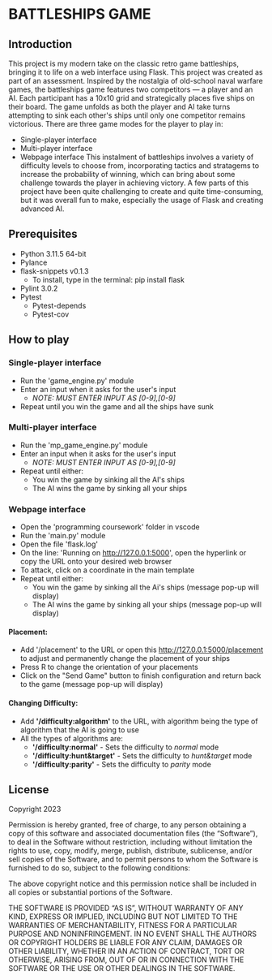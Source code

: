 # BATTLESHIPS GAME

## Introduction
This project is my modern take on the classic retro game battleships, bringing it to life on a web interface using Flask. This project was created as part of an assessment. Inspired by the nostalgia of old-school naval warfare games, the battleships game features two competitors — a player and an AI. Each participant has a 10x10 grid and strategically places five ships on their board. The game unfolds as both the player and AI take turns attempting to sink each other's ships until only one competitor remains victorious. There are three game modes for the player to play in:
- Single-player interface
- Multi-player interface
- Webpage interface
This instalment of battleships involves a variety of difficulty levels to choose from, incorporating tactics and stratagems to increase the probability of winning, which can bring about some challenge towards the player in achieving victory. A few parts of this project have been quite challenging to create and quite time-consuming, but it was overall fun to make, especially the usage of Flask and creating advanced AI.

## Prerequisites
- Python 3.11.5 64-bit
- Pylance
- flask-snippets v0.1.3
	- To install, type in the terminal: pip install flask
- Pylint 3.0.2
- Pytest
	- Pytest-depends
	- Pytest-cov

## How to play
### Single-player interface
- Run the 'game_engine.py' module
- Enter an input when it asks for the user's input
	- *NOTE: MUST ENTER INPUT AS [0-9],[0-9]*
- Repeat until you win the game and all the ships have sunk

### Multi-player interface
- Run the 'mp_game_engine.py' module
- Enter an input when it asks for the user's input
	- *NOTE: MUST ENTER INPUT AS [0-9],[0-9]*
- Repeat until either:
	- You win the game by sinking all the AI's ships
	- The AI wins the game by sinking all your ships

### Webpage interface
- Open the 'programming coursework' folder in vscode
- Run the 'main.py' module
- Open the file 'flask.log'
- On the line: 'Running on http://127.0.0.1:5000', open the hyperlink or copy the URL onto your desired web browser
- To attack, click on a coordinate in the main template
- Repeat until either:
	- You win the game by sinking all the Ai's ships (message pop-up will display)
	- The AI wins the game by sinking all your ships (message pop-up will display)

#### Placement:
- Add '/placement' to the URL or open this http://127.0.0.1:5000/placement to adjust and permanently change the placement of your ships
- Press R to change the orientation of your placements
- Click on the "Send Game" button to finish configuration and return back to the game (message pop-up will display)

#### Changing Difficulty:
- Add **'/difficulty:algorithm'** to the URL, with algorithm being the type of algorithm that the AI is going to use
- All the types of algorithms are:
	- **'/difficulty:normal'** - Sets the difficulty to *normal* mode
	- **'/difficulty:hunt&target'** - Sets the difficulty to *hunt&target* mode
	- **'/difficulty:parity'** - Sets the difficulty to *parity* mode

## License
Copyright 2023

Permission is hereby granted, free of charge, to any person obtaining a copy of this software and associated documentation files (the “Software”), to deal in the Software without restriction, including without limitation the rights to use, copy, modify, merge, publish, distribute, sublicense, and/or sell copies of the Software, and to permit persons to whom the Software is furnished to do so, subject to the following conditions:

The above copyright notice and this permission notice shall be included in all copies or substantial portions of the Software.

THE SOFTWARE IS PROVIDED “AS IS”, WITHOUT WARRANTY OF ANY KIND, EXPRESS OR IMPLIED, INCLUDING BUT NOT LIMITED TO THE WARRANTIES OF MERCHANTABILITY, FITNESS FOR A PARTICULAR PURPOSE AND NONINFRINGEMENT. IN NO EVENT SHALL THE AUTHORS OR COPYRIGHT HOLDERS BE LIABLE FOR ANY CLAIM, DAMAGES OR OTHER LIABILITY, WHETHER IN AN ACTION OF CONTRACT, TORT OR OTHERWISE, ARISING FROM, OUT OF OR IN CONNECTION WITH THE SOFTWARE OR THE USE OR OTHER DEALINGS IN THE SOFTWARE.
